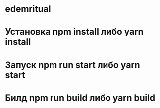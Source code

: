 # edemritual

# Установка npm install либо yarn install
# Запуск npm run start либо yarn start
# Билд npm run build либо yarn build

